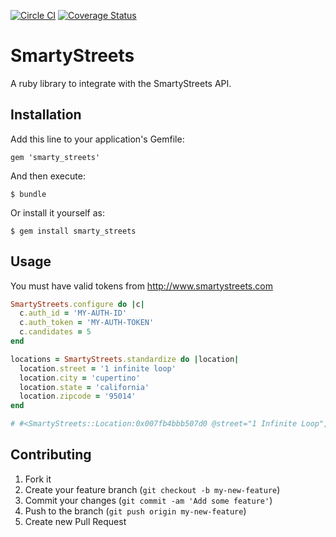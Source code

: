 [![Circle CI](https://circleci.com/gh/russ/smarty_streets.svg?style=svg)](https://circleci.com/gh/russ/smarty_streets)
[![Coverage Status](https://coveralls.io/repos/russ/smarty_streets/badge.svg)](https://coveralls.io/r/russ/smarty_streets)

# SmartyStreets

A ruby library to integrate with the SmartyStreets API.

## Installation

Add this line to your application's Gemfile:

    gem 'smarty_streets'

And then execute:

    $ bundle

Or install it yourself as:

    $ gem install smarty_streets

## Usage

You must have valid tokens from http://www.smartystreets.com

```ruby
SmartyStreets.configure do |c|
  c.auth_id = 'MY-AUTH-ID'
  c.auth_token = 'MY-AUTH-TOKEN'
  c.candidates = 5
end

locations = SmartyStreets.standardize do |location|
  location.street = '1 infinite loop'
  location.city = 'cupertino'
  location.state = 'california'
  location.zipcode = '95014'
end

# #<SmartyStreets::Location:0x007fb4bbb507d0 @street="1 Infinite Loop", @city="Cupertino", @state="CA", @zipcode="95014-2083", @delivery_point_barcode="950142083017", @components={"primary_number"=>"1", "street_name"=>"Infinite", "street_suffix"=>"Loop", "city_name"=>"Cupertino", "state_abbreviation"=>"CA", "zipcode"=>"95014", "plus4_code"=>"2083", "delivery_point"=>"01", "delivery_point_check_digit"=>"7"}, @metadata={"record_type"=>"S", "county_fips"=>"06085", "county_name"=>"Santa Clara", "carrier_route"=>"C067", "congressional_district"=>"18", "rdi"=>"Commercial", "elot_sequence"=>"0031", "elot_sort"=>"A", "latitude"=>37.33118, "longitude"=>-122.03062, "precision"=>"Zip9"}>
```

## Contributing

1. Fork it
2. Create your feature branch (`git checkout -b my-new-feature`)
3. Commit your changes (`git commit -am 'Add some feature'`)
4. Push to the branch (`git push origin my-new-feature`)
5. Create new Pull Request
